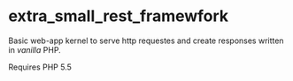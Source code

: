 extra_small_rest_framewfork
==========================
Basic web-app kernel to serve http requestes and create responses written in <i>vanilla</i> PHP.

<p>Requires PHP 5.5</p>
